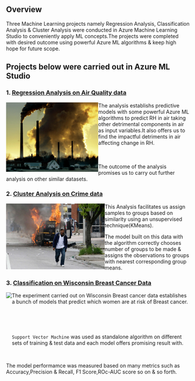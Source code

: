 
## Overview
Three Machine Learning projects namely Regression Analysis, Classification Analysis & Cluster Analysis  were conducted in Azure Machine Learning Studio to conveniently apply ML concepts.The projects were completed with desired outcome using powerful Azure ML algorithms & keep high hope for future scope.

## Projects below were carried out in Azure ML Studio

### 1. [Regression Analysis on Air Quality data](https://github.com/rakesh-upx/azure-ml)


<p align="center">
  <img src="airquality-regression-analysis/Air%20quality/177.ngsversion.1484334011811.adapt.1900.1.jpg",alt="neofetch" align="left" height="190px">
  </p>

The analysis establishs predictive models with some powerful Azure ML algorithms to predict RH in air taking other detrimental components in air as input variables.It also offers us to find the impactful detriments in air affecting change in RH.
<br/>
<br/>
<br/>

The outcome of the analysis promises us to carry out further analysis on other similar datasets.




### 2. [Cluster Analysis on Crime data]("crime-data-cluster-analysis")



<p align="center">
  <img src="crime-data-cluster-analysis/Images/baltimore-protest-27apr-police.jpg",alt="neofetch" align="left"
 height="180px">
  </p>
  
  
This Analysis facilitates us assign samples to groups based on similarity using an unsupervised technique(KMeans). 

The model built on this data with the algorithm correctly chooses number of groups to be made & assigns the observations to groups with nearest corresponding group means.


### 3. [Classification on Wisconsin Breast Cancer Data]("rakesh-upx/azure-ml")


<p align="center">
  <img src="Breast_Cancer_Images/breast-cancer-in-women.jpg",alt="neofetch" align="left" height="190px">
  </p>

  
  
  
  
  The experiment carried out on Wisconsin Breast cancer data establishes a bunch of models that predict which women are at risk of Breast cancer.
  
  <br/>
  <br/>
  <br/>
  
  `Support Vector Machine` was used as standalone algorithm on different sets of training & test data and each model offers promising result with.
  
  <br/>
  
  The model performamce was measured based on many metrics such as Accuracy,Precision & Recall, F1 Score,ROc-AUC score so on & so forth.
  







